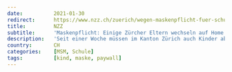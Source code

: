 ```yaml
---
date:          2021-01-30
redirect:      https://www.nzz.ch/zuerich/wegen-maskenpflicht-fuer-schueler-in-mehreren-zuercher-gemeinden-wechseln-eltern-auf-privatunterricht-ld.1599070
title:         NZZ
subtitle:      'Maskenpflicht: Einige Zürcher Eltern wechseln auf Home Schooling'
description:   'Seit einer Woche müssen im Kanton Zürich auch Kinder ab der vierten Klasse Maske tragen. Laut Volksschulamt sind die Reaktionen mehrheitlich positiv. Einige Eltern sehen die Massnahme aber kritisch – und werden aktiv.'
country:       CH
categories:    [MSM, Schule]
tags:          [kind, maske, paywall]
---
```

